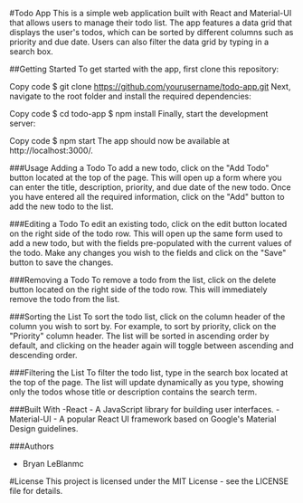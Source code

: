 #Todo App
This is a simple web application built with React and Material-UI that allows users to manage their todo list. The app features a data grid that displays the user's todos, which can be sorted by different columns such as priority and due date. Users can also filter the data grid by typing in a search box.

##Getting Started
To get started with the app, first clone this repository:

Copy code
$ git clone https://github.com/yourusername/todo-app.git
Next, navigate to the root folder and install the required dependencies:

Copy code
$ cd todo-app
$ npm install
Finally, start the development server:

Copy code
$ npm start
The app should now be available at http://localhost:3000/.

###Usage
Adding a Todo
To add a new todo, click on the "Add Todo" button located at the top of the page. This will open up a form where you can enter the title, description, priority, and due date of the new todo. Once you have entered all the required information, click on the "Add" button to add the new todo to the list.

###Editing a Todo
To edit an existing todo, click on the edit button located on the right side of the todo row. This will open up the same form used to add a new todo, but with the fields pre-populated with the current values of the todo. Make any changes you wish to the fields and click on the "Save" button to save the changes.

###Removing a Todo
To remove a todo from the list, click on the delete button located on the right side of the todo row. This will immediately remove the todo from the list.

###Sorting the List
To sort the todo list, click on the column header of the column you wish to sort by. For example, to sort by priority, click on the "Priority" column header. The list will be sorted in ascending order by default, and clicking on the header again will toggle between ascending and descending order.

###Filtering the List
To filter the todo list, type in the search box located at the top of the page. The list will update dynamically as you type, showing only the todos whose title or description contains the search term.

###Built With
-React - A JavaScript library for building user interfaces.
-Material-UI - A popular React UI framework based on Google's Material Design guidelines.

###Authors

-   Bryan LeBlanmc

#License
This project is licensed under the MIT License - see the LICENSE file for details.
